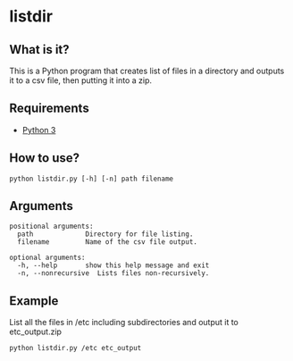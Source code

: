 # listdir

## What is it?
This is a Python program that creates list of files in a directory and outputs it to a csv file, then putting it into a zip.

## Requirements
- [Python 3](https://www.python.org/downloads/)

## How to use?
```
python listdir.py [-h] [-n] path filename
```

## Arguments
```
positional arguments:
  path             Directory for file listing.
  filename         Name of the csv file output.

optional arguments:
  -h, --help       show this help message and exit
  -n, --nonrecursive  Lists files non-recursively.
```

## Example
List all the files in /etc including subdirectories and output it to etc_output.zip
```
python listdir.py /etc etc_output
```

